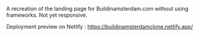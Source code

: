A recreation of the landing page for Buildinamsterdam.com without using frameworks. Not yet responsive.

Deployment preview on Netlify : https://buildinamsterdamclone.netlify.app/
